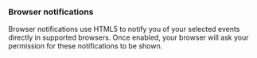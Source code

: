 

### Browser notifications

Browser notifications use HTML5 to notify you of your selected events directly in supported browsers. Once enabled, your browser will ask your permission for these notifications to be shown.

